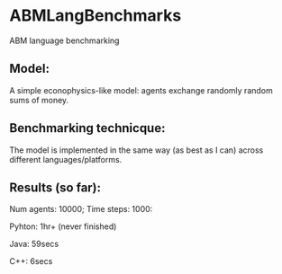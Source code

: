 # ABMLangBenchmarks
ABM language benchmarking

## Model:

A simple econophysics-like model: agents exchange randomly random sums of money.

## Benchmarking technicque:

The model is implemented in the same way (as best as I can) across different languages/platforms.

## Results (so far):

Num agents: 10000; Time steps: 1000:

Pyhton: 1hr+ (never finished)

Java: 59secs

C++: 6secs
